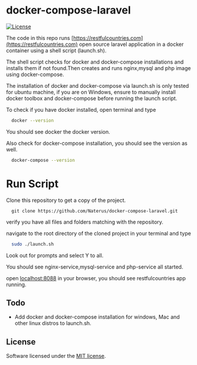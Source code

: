 # docker-compose-laravel
<p align="center">

<a href="https://github.com/Naterus/restful-countries/blob/main/LICENSE"><img src="https://restfulcountries.com/assets/images/license-mit.svg" alt="License"></a>
</p>

The code in this repo runs [https://restfulcountries.com](https://restfulcountries.com) open source laravel application in a docker container using a shell script (launch.sh).


The shell script checks for docker and docker-compose installations and installs them if not found.Then creates and runs nginx,mysql and php image using docker-compose.  

The installation of docker and docker-compose via launch.sh is only tested for ubuntu machine, if you are on Windows, ensure to manually install docker toolbox and docker-compose before running the launch script.

To  check if you have docker installed, open terminal and type
```bash
  docker --version
```
You should see docker the docker version.

Also check for docker-compose installation, you should see the version as well.
```bash
  docker-compose --version
```

# Run Script
Clone this repository to get a copy of the project.

```angular2html
  git clone https://github.com/Naterus/docker-compose-laravel.git
```

verify you have all files and folders matching with the repository.

navigate to the root directory of the cloned project in your terminal and type

```bash
  sudo ./launch.sh
```
Look out for prompts and select Y to all.

You should see nginx-service,mysql-service and php-service all started. 

open [localhost:8088](localhost:8088) in your browser, you should see restfulcountries app running.

## Todo
- Add docker and docker-compose installation for windows, Mac and other linux distros to launch.sh.

## License

Software licensed under the [MIT license](https://opensource.org/licenses/MIT).